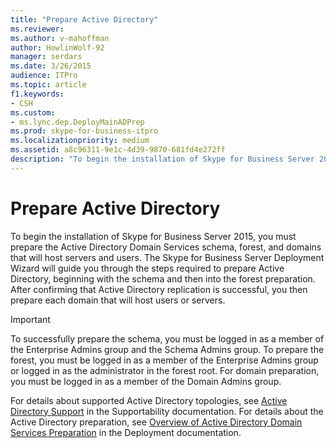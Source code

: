 ```yaml
---
title: "Prepare Active Directory"
ms.reviewer: 
ms.author: v-mahoffman
author: HowlinWolf-92
manager: serdars
ms.date: 3/26/2015
audience: ITPro
ms.topic: article
f1.keywords:
- CSH
ms.custom:
- ms.lync.dep.DeployMainADPrep
ms.prod: skype-for-business-itpro
ms.localizationpriority: medium
ms.assetid: a8c96311-9e1c-4d39-9870-681fd4e272ff
description: "To begin the installation of Skype for Business Server 2015, you must prepare the Active Directory Domain Services schema, forest, and domains that will host servers and users. The Skype for Business Server Deployment Wizard will guide you through the steps required to prepare Active Directory, beginning with the schema and then into the forest preparation. After confirming that Active Directory replication is successful, you then prepare each domain that will host users or servers."
---
```


# Prepare Active Directory

To begin the installation of Skype for Business Server 2015, you must prepare the Active Directory Domain Services schema, forest, and domains that will host servers and users. The Skype for Business Server Deployment Wizard will guide you through the steps required to prepare Active Directory, beginning with the schema and then into the forest preparation. After confirming that Active Directory replication is successful, you then prepare each domain that will host users or servers.

> [!IMPORTANT]
> To successfully prepare the schema, you must be logged in as a member of the Enterprise Admins group and the Schema Admins group. To prepare the forest, you must be logged in as a member of the Enterprise Admins group or logged in as the administrator in the forest root. For domain preparation, you must be logged in as a member of the Domain Admins group.

For details about supported Active Directory topologies, see [Active Directory Support](/previous-versions/office/lync-server-2013/lync-server-2013-active-directory-support) in the Supportability documentation. For details about the Active Directory preparation, see [Overview of Active Directory Domain Services Preparation](/previous-versions/office/lync-server-2013/lync-server-2013-overview-of-active-directory-domain-services-preparation) in the Deployment documentation.